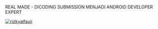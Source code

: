 REAL MADE - DICODING SUBMISSION MENJADI ANDROID DEVELOPER EXPERT

[![rizkyalfauji](https://circleci.com/gh/rizkyalfauji11/real-made.svg?style=svg)](https://circleci.com/gh/rizkyalfauji11/real-made)
